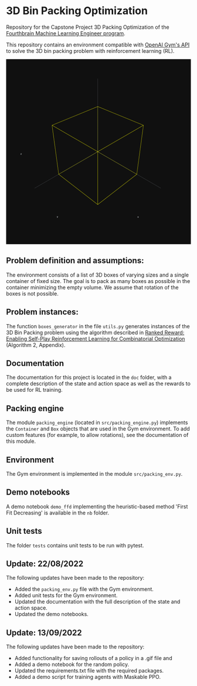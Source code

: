 # 3D Bin Packing Optimization

Repository for the Capstone Project 3D Packing Optimization of the [Fourthbrain Machine Learning Engineer program](https://www.fourthbrain.ai/machine-learning-engineer).

This repository contains an environment compatible with [OpenAI Gym's API](https://github.com/openai/gym) to solve the 
3D bin packing problem with reinforcement learning (RL).


![Alt text](gifs/random_rollout2.gif?raw=true "A random packing agent in the environment")

## Problem definition and assumptions:
The environment consists of a list of 3D boxes of varying sizes and a single container of fixed size. The goal is to pack
as many boxes as possible in the container minimizing the empty volume. We assume that rotation of the boxes is 
not possible.

##  Problem instances: 
The function `boxes_generator` in the file `utils.py` generates instances of the 3D Bin Packing problem using the 
algorithm described in [Ranked Reward: Enabling Self-Play Reinforcement Learning for Combinatorial Optimization](https://arxiv.org/pdf/1807.01672.pdf)
(Algorithm 2, Appendix).

## Documentation
The documentation for this project is located in the `doc` folder, with a complete description of the state and 
action space as well as the rewards to be used for RL training.

## Packing engine
The module `packing_engine` (located in `src/packing_engine.py`) implements the `Container` and `Box` objects that are 
used in the Gym environment. To add custom features (for example, to allow rotations), see the documentation of this module.

## Environment
The Gym environment is implemented in the module `src/packing_env.py`.

## Demo notebooks
A demo notebook `demo_ffd` implementing the heuristic-based method 'First Fit Decreasing' is available in the `nb` 
folder.

## Unit tests
The folder `tests` contains unit tests to be run with pytest.

## Update: 22/08/2022
The following updates have been made to the repository:
- Added the `packing_env.py` file with the Gym environment.
- Added unit tests for the Gym environment.
- Updated the documentation with the full description of the state and action space.
- Updated the demo notebooks.

## Update: 13/09/2022
The following updates have been made to the repository:
- Added functionality for saving rollouts of a policy in a .gif file and
- Added a demo notebook for the random policy.
- Updated the requirements.txt file with the required packages.
- Added a demo script for training agents with Maskable PPO. 

